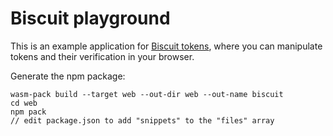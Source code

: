 # Biscuit playground

This is an example application for [Biscuit tokens](https://github.com/clevercloud/biscuit),
where you can manipulate tokens and their verification in your browser.

Generate the npm package:

```
wasm-pack build --target web --out-dir web --out-name biscuit
cd web
npm pack
// edit package.json to add "snippets" to the "files" array
```

